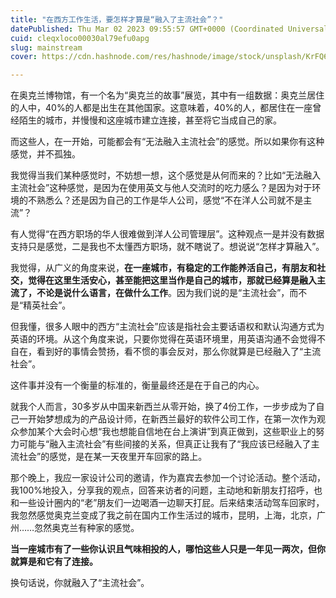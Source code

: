 ```yaml
---
title: "在西方工作生活，要怎样才算是“融入了主流社会”？"
datePublished: Thu Mar 02 2023 09:55:57 GMT+0000 (Coordinated Universal Time)
cuid: cleqxloco00030al79efu0apg
slug: mainstream
cover: https://cdn.hashnode.com/res/hashnode/image/stock/unsplash/KrFQ63ZAjqs/upload/b1e37d5b914a2ba211f4f507e3b2e265.jpeg

---
```


在奥克兰博物馆，有一个名为“奥克兰的故事”展览，其中有一组数据：奥克兰居住的人中，40%的人都是出生在其他国家。这意味着，40%的人，都居住在一座曾经陌生的城市，并慢慢和这座城市建立连接，甚至将它当成自己的家。

而这些人，在一开始，可能都会有“无法融入主流社会”的感觉。所以如果你有这种感觉，并不孤独。

我觉得当我们某种感觉时，不妨想一想，这个感觉是从何而来的？比如“无法融入主流社会”这种感觉，是因为在使用英文与他人交流时的吃力感么？是因为对于环境的不熟悉么？还是因为自己的工作是华人公司，感觉“不在洋人公司就不是主流”？

有人觉得“在西方职场的华人很难做到洋人公司管理层”。这种观点一是并没有数据支持只是感觉，二是我也不太懂西方职场，就不瞎说了。想说说“怎样才算融入”。

我觉得，从广义的角度来说，**在一座城市，有稳定的工作能养活自己，有朋友和社交，觉得在这里生活安心，甚至能把这里当作是自己的城市，那就已经算是融入主流了，不论是说什么语言，在做什么工作**。因为我们说的是“主流社会”，而不是“精英社会”。

但我懂，很多人眼中的西方“主流社会”应该是指社会主要话语权和默认沟通方式为英语的环境。从这个角度来说，只要你觉得在英语环境里，用英语沟通不会觉得不自在，看到好的事情会赞扬，看不惯的事会反对，那么你就算是已经融入了“主流社会”。

这件事并没有一个衡量的标准的，衡量最终还是在于自己的内心。

就我个人而言，30多岁从中国来新西兰从零开始，换了4份工作，一步步成为了自己一开始梦想成为的产品设计师，在新西兰最好的软件公司工作，在第一次作为观众参加某个大会时心想“我也想能自信地在台上演讲”到真正做到，这些职业上的努力可能与“融入主流社会”有些间接的关系，但真正让我有了“我应该已经融入了主流社会”的感觉，是在某一天夜里开车回家的路上。

那个晚上，我应一家设计公司的邀请，作为嘉宾去参加一个讨论活动。整个活动，我100%地投入，分享我的观点，回答来访者的问题，主动地和新朋友打招呼，也和一些设计圈内的“老”朋友们一边喝酒一边聊天打屁。后来结束活动驾车回家时，我忽然感觉奥克兰变成了我之前在国内工作生活过的城市，昆明，上海，北京，广州……忽然奥克兰有种家的感觉。

**当一座城市有了一些你认识且气味相投的人，哪怕这些人只是一年见一两次，但你就算是和它有了连接。**

换句话说，你就融入了“主流社会”。